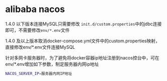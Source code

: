 # alibaba nacos

1.4.0 以下版本连接MySQL只需要修改 `init.d/custom.properties`中的jdbc连接即可，不需要修改`env/*.env`文件

1.4.0 及以上版本取消docker-compose.yml文件中的custom.properties映射，直接修改env/*.env文件连接MySQL

针对多网卡服务器时，为了避免将docker容器ip地址注册到nacos控台中，可在env/*.env增加如下参数，制定服务器内网ip地址

```bash
NACOS_SERVER_IP=服务器内网IP地址
```
